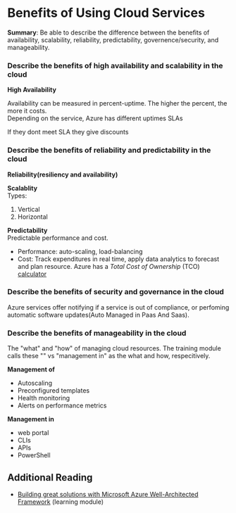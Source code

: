 # Benefits of Using Cloud Services

**Summary**: Be able to describe the difference between the benefits of availability, scalability, reliability, predictability, governence/security, and manageability.

### Describe the benefits of high availability and scalability in the cloud
**High Availability**  

Availability can be measured in percent-uptime. The higher the percent, the more it costs.  
Depending on the service, Azure has different uptimes SLAs

If they dont meet SLA they give discounts


### Describe the benefits of reliability and predictability in the cloud
**Reliability(resiliency and availability)**  

**Scalablity**  
  Types: 
1. Vertical  
2. Horizontal  

**Predictability**  
Predictable performance and cost.  

- Performance: auto-scaling, load-balancing 
- Cost: Track expenditures in real time, apply data analytics to forecast and plan resource. Azure has a _Total Cost of Ownership_ (TCO) [calculator](https://azure.microsoft.com/en-us/pricing/tco/calculator/) 

### Describe the benefits of security and governance in the cloud
Azure services offer notifying if a service is out of compliance, or perfoming automatic software updates(Auto Managed in Paas And Saas).  

### Describe the benefits of manageability in the cloud
The "what" and "how" of managing cloud resources. The training module calls these "" vs "management in" as the what and how, respecitively.  

**Management of**
- Autoscaling
- Preconfigured templates
- Health monitoring
- Alerts on performance metrics

**Management in**
- web portal
- CLIs
- APIs 
- PowerShell

## Additional Reading  

- [Building great solutions with Microsoft Azure Well-Architected Framework](https://learn.microsoft.com/en-us/training/paths/azure-well-architected-framework/) (learning module)

